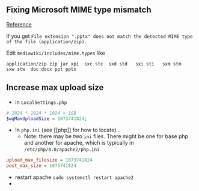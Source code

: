 ## Fixing Microsoft MIME type mismatch
[Reference](https://www.mediawiki.org/wiki/Manual_talk:MIME_type_detection)

If you get `File extension ".pptx" does not match the detected MIME type of the file (application/zip).`

Edit `mediawiki/includes/mime.types`
like
```
application/zip zip jar xpi  sxc stc  sxd std   sxi sti   sxm stm   sxw stw  doc docx ppt pptx
```


## Increase max upload size

* in `LocalSettings.php`

```php
# 1024 * 1024 * 1024 = 1GB
$wgMaxUploadSize = 1073741824;
```

* In `php.ini` (see [[php]] for how to locate)...
	* Note: there may be two `ini` files. There might be one for base php and another for apache, which is typically in `/etc/php/8.0/apache2/php.ini`

```ini
upload_max_filesize = 1073741824
post_max_size = 1073741824
```

* restart apache `sudo systemctl restart apache2`
* 